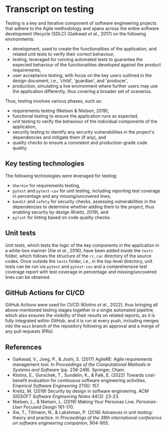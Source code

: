 # Transcript on testing
Testing is a key and iterative component of software engineering projects that adhere to the Agile methodology and 
spans across the entire software development lifecycle (SDLC) (Gaikwad _et al_., 2017) on the following environments:
- development, used to create the functionalities of the application, and related unit tests to verify their correct behaviour,
- testing, leveraged for running automated tests to guarantee the expected behaviour of the functionalities developed 
against the product requirements,
- user acceptance testing, with focus on the key users outlined in the design document, i.e., 'child', 'guardian', and 
'producer',
- production, simulating a live environment where further users may use the application differently, thus covering a 
broader set of scenarios.

Thus, testing involves various phases, such as:
- requirements testing (Nielsen & Nielsen, 2019), 
- functional testing to ensure the application runs as expected, 
- unit testing to verify the behaviour of the individual components of the application, 
- security testing to identify any security vulnerabilities in the project's dependencies and mitigate them (if any), and 
- quality checks to ensure a consistent and production-grade code quality.

## Key testing technologies
The following technologies were leveraged for testing:
- `Gherkin` for requirements testing, 
- `pytest` and `pytest-cov` for unit testing, including reporting test coverage in percentage and any missing/uncovered lines,
- `bandit` and `safety` for security checks, assessing vulnerabilities in the dependencies to determine whether 
adding them to the project, thus enabling security by design (Kreitz, 2019), and
- `pylint` for linting based on code quality checks.

## Unit tests
Unit tests, which tests the logic of the key components in the application in a white-box manner (Xie _et al_., 2016), have been added 
inside the `tests` folder, which follows the structure of the `rc_car` directory of the source codes. 
Once outside the `tests` folder, i.e., in the top-level directory, unit tests can be run via `pytest` and `pytest-cov` 
and a comprehensive test coverage report with test coverage in percentage and missing/uncovered lines can be obtained.

## GitHub Actions for CI/CD
GitHub Actions were used for CI/CD (Klotins _et al_., 2022), thus bringing all above-mentioned testing stages together in a single automated 
pipeline, which also ensures the visibility of their results on related reports, as it is fully integrated within GitHub, 
and it is run at every push, including merges into the `main` branch of the repository following an approval and a 
merge of any pull requests (PRs).

## References
- Gaikwad, V., Joeg, P., & Joshi, S. (2017) AgileRE: Agile requirements management tool. In _Proceedings of the Computational Methods in Systems and Software_ (pp. 236-249). Springer, Cham.
- Klotins, E., Gorschek, T., Sundelin, K., & Falk, E. (2022) Towards cost-benefit evaluation for continuous software engineering activities. _Empirical Software Engineering_ 27(6): 157.
- Kreitz, M. (2019) Security by design in software engineering. _ACM SIGSOFT Software Engineering Notes_ 44(3): 23-23.
- Nielsen, L., & Nielsen, L. (2019) Making Your Personas Live. _Personas-User Focused Design_ 161-170.
- Xie, T., Tillmann, N., & Lakshman, P. (2016) Advances in unit testing: theory and practice. In _Proceedings of the 38th international conference on software engineering companion_, 904-905.
